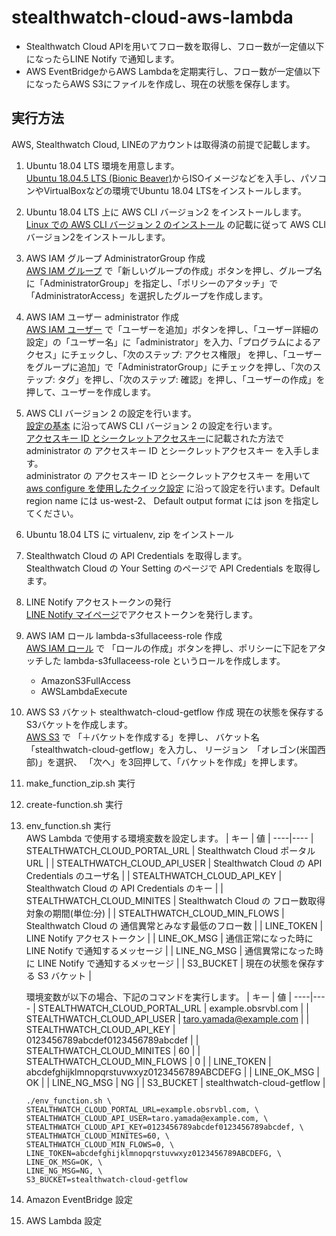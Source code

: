# stealthwatch-cloud-aws-lambda

* Stealthwatch Cloud APIを用いてフロー数を取得し、フロー数が一定値以下になったらLINE Notify で通知します。
* AWS EventBridgeからAWS Lambdaを定期実行し、フロー数が一定値以下になったらAWS S3にファイルを作成し、現在の状態を保存します。

## 実行方法
AWS, Stealthwatch Cloud, LINEのアカウントは取得済の前提で記載します。

1. Ubuntu 18.04 LTS 環境を用意します。  
[Ubuntu 18.04.5 LTS (Bionic Beaver)](https://releases.ubuntu.com/18.04.5/)からISOイメージなどを入手し、パソコンやVirtualBoxなどの環境でUbuntu 18.04 LTSをインストールします。

1. Ubuntu 18.04 LTS 上に AWS CLI バージョン2 をインストールします。  
[Linux での AWS CLI バージョン 2 のインストール](https://docs.aws.amazon.com/ja_jp/cli/latest/userguide/install-cliv2-linux.html) の記載に従って AWS CLI バージョン2をインストールします。

1. AWS IAM グループ AdministratorGroup 作成  
[AWS IAM グループ](https://console.aws.amazon.com/iam/home#/groups) で「新しいグループの作成」ボタンを押し、グループ名に「AdministratorGroup」を指定し、「ポリシーのアタッチ」で「AdministratorAccess」を選択したグループを作成します。

1. AWS IAM ユーザー administrator 作成  
[AWS IAM ユーザー](https://console.aws.amazon.com/iam/home#/users) で「ユーザーを追加」ボタンを押し、「ユーザー詳細の設定」の「ユーザー名」に「administrator」を入力、「プログラムによるアクセス」にチェックし、「次のステップ: アクセス権限」
を押し、「ユーザーをグループに追加」で「AdministratorGroup」にチェックを押し、「次のステップ: タグ」を押し、「次のステップ: 確認」を押し、「ユーザーの作成」を押して、ユーザーを作成します。

1. AWS CLI バージョン 2 の設定を行います。  
[設定の基本](https://docs.aws.amazon.com/ja_jp/cli/latest/userguide/cli-configure-quickstart.html) に沿ってAWS CLI バージョン 2 の設定を行います。  
[アクセスキー ID とシークレットアクセスキー](https://docs.aws.amazon.com/ja_jp/cli/latest/userguide/cli-configure-quickstart.html#cli-configure-quickstart-creds)に記載された方法で administrator の アクセスキー ID とシークレットアクセスキー を入手します。  
administrator の アクセスキー ID とシークレットアクセスキー を用いて[aws configure を使用したクイック設定](https://docs.aws.amazon.com/ja_jp/cli/latest/userguide/cli-configure-quickstart.html#cli-configure-quickstart-config) に沿って設定を行います。Default region name には us-west-2、 Default output format には json を指定してください。

1. Ubuntu 18.04 LTS に virtualenv, zip をインストール  

1. Stealthwatch Cloud の API Credentials を取得します。  
Stealthwatch Cloud の Your Setting のページで API Credentials を取得します。

1. LINE Notify アクセストークンの発行  
[LINE Notify マイページ](https://notify-bot.line.me/ja/)でアクセストークンを発行します。

1. AWS IAM ロール lambda-s3fullaceess-role 作成  
[AWS IAM ロール](https://console.aws.amazon.com/iam/home?#/roles) で
「ロールの作成」ボタンを押し、ポリシーに下記をアタッチした lambda-s3fullaceess-role というロールを作成します。
    * AmazonS3FullAccess  
    * AWSLambdaExecute  

1. AWS S3 バケット stealthwatch-cloud-getflow 作成
現在の状態を保存するS3バケットを作成します。  
[AWS S3](https://s3.console.aws.amazon.com/s3/home) で
「＋バケットを作成する」を押し、
バケット名 「stealthwatch-cloud-getflow」を入力し、
リージョン　「オレゴン(米国西部)」を選択、
「次へ」を3回押して、「バケットを作成」を押します。

1. make_function_zip.sh 実行  

1. create-function.sh 実行  

1. env_function.sh 実行  
    AWS Lambda で使用する環境変数を設定します。
    | キー | 値 |
    ----|----
    | STEALTHWATCH_CLOUD_PORTAL_URL | Stealthwatch Cloud ポータルURL |
    | STEALTHWATCH_CLOUD_API_USER | Stealthwatch Cloud の API Credentials のユーザ名 |
    | STEALTHWATCH_CLOUD_API_KEY | Stealthwatch Cloud の API Credentials のキー |
    | STEALTHWATCH_CLOUD_MINITES | Stealthwatch Cloud の フロー数取得対象の期間(単位:分) |
    | STEALTHWATCH_CLOUD_MIN_FLOWS | Stealthwatch Cloud の 通信異常とみなす最低のフロー数 |
    | LINE_TOKEN | LINE Notify アクセストークン |
    | LINE_OK_MSG | 通信正常になった時に LINE Notify で通知するメッセージ |
    | LINE_NG_MSG | 通信異常になった時に LINE Notify で通知するメッセージ |
    | S3_BUCKET | 現在の状態を保存する S3 バケット |
   
   環境変数が以下の場合、下記のコマンドを実行します。
    | キー | 値 |
    ----|----
    | STEALTHWATCH_CLOUD_PORTAL_URL | example.obsrvbl.com |
    | STEALTHWATCH_CLOUD_API_USER | taro.yamada@example.com |
    | STEALTHWATCH_CLOUD_API_KEY | 0123456789abcdef0123456789abcdef |
    | STEALTHWATCH_CLOUD_MINITES | 60 |
    | STEALTHWATCH_CLOUD_MIN_FLOWS | 0 |
    | LINE_TOKEN | abcdefghijklmnopqrstuvwxyz0123456789ABCDEFG |
    | LINE_OK_MSG | OK |
    | LINE_NG_MSG | NG |
    | S3_BUCKET | stealthwatch-cloud-getflow |
    ```
    ./env_function.sh \
    STEALTHWATCH_CLOUD_PORTAL_URL=example.obsrvbl.com, \
    STEALTHWATCH_CLOUD_API_USER=taro.yamada@example.com, \
    STEALTHWATCH_CLOUD_API_KEY=0123456789abcdef0123456789abcdef, \
    STEALTHWATCH_CLOUD_MINITES=60, \
    STEALTHWATCH_CLOUD_MIN_FLOWS=0, \
    LINE_TOKEN=abcdefghijklmnopqrstuvwxyz0123456789ABCDEFG, \
    LINE_OK_MSG=OK, \
    LINE_NG_MSG=NG, \
    S3_BUCKET=stealthwatch-cloud-getflow

    ```
1. Amazon EventBridge 設定  
1. AWS Lambda 設定  
